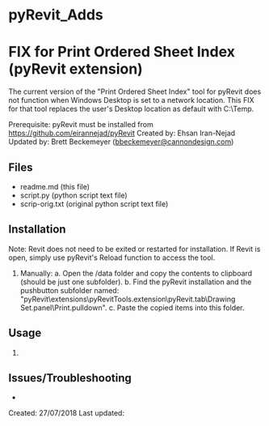 # pyRevit_Adds


FIX for Print Ordered Sheet Index (pyRevit extension)
===================================

The current version of the "Print Ordered Sheet Index" tool for pyRevit does not function when Windows Desktop is set to a network location.
This FIX for that tool replaces the user's Desktop location as default with C:\Temp.

Prerequisite: pyRevit must be installed from https://github.com/eirannejad/pyRevit
Created by: Ehsan Iran-Nejad
Updated by: Brett Beckemeyer (bbeckemeyer@cannondesign.com)


Files
-----
* readme.md (this file)
* script.py (python script text file)
* scrip-orig.txt (original python script text file)


Installation
------------
Note: Revit does not need to be exited or restarted for installation. If Revit is open, simply use pyRevit's Reload function to access the tool.
1.	Manually:
	a.	Open the /data folder and copy the contents to clipboard (should be just one subfolder).
	b.	Find the pyRevit installation and the pushbutton subfolder named:
		 "pyRevit\extensions\pyRevitTools.extension\pyRevit.tab\Drawing Set.panel\Print.pulldown". 
	c.	Paste the copied items into this folder.

Usage
-----
1.	

Issues/Troubleshooting
----------------------
*	


Created: 27/07/2018
Last updated: 